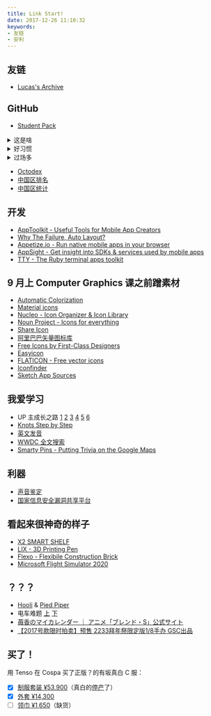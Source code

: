 ```yaml
---
title: Link Start!
date: 2017-12-26 11:10:32
keywords:
- 友链
- 安利
---
```


## 友链

- [Lucas's Archive](http://lucaswangzx.xyz)
<!-- - [LiulietLee](https://space.bilibili.com/4056345/) -->
<!-- - [Captain雪ノ下八幡のBlog](https://blog.tcwq.tech) -->
<!-- - [兔言兔語 🐰](https://blog.tuzi.moe/) -->

## GitHub

- [Student Pack](https://education.github.com/)

<details><summary>这是啥</summary>

- [Rationale - Why Open Source](https://github.com/open-source)
- [Features](https://github.com/features)
- [Workflow](https://guides.github.com/introduction/flow/)
- [中文教程](https://github.com/geeeeeeeeek/git-recipes/wiki)
- [Resources](https://enterprise.github.com/resources)
- [Training](https://services.github.com/on-demand/)

</details>

<details><summary>好习惯</summary>

- [Semantic Versioning](https://semver.org/)
- [Keep a Changelog](https://keepachangelog.com/en/1.0.0/)
- [Travis CI](https://travis-ci.org/) | [GitHub Actions](https://github.com/features/actions)
- [codebeat](https://codebeat.co/)
- [bettercodehub](https://bettercodehub.com/)

</details>

<details><summary>过场多</summary>

- [![No Maintenance Intended](https://unmaintained.tech/badge.svg)](https://unmaintained.tech)
- [badges](https://shields.io/)
- [progress bar](https://github.com/fehmicansaglam/progressed.io)
- buttons [js](https://buttons.github.io/) [iframe](https://ghbtns.com/)
- [card](https://github.com/lepture/github-cards)

</details>

- [Octodex](https://octodex.github.com/)
- [中国区排名](https://githubrank.com/)
- [中国区统计](https://githuber.cn/)

## 开发

- [AppToolkit - Useful Tools for Mobile App Creators](https://apptoolkit.io/)
- [Why The Failure, Auto Layout?](https://www.wtfautolayout.com/)
- [Appetize.io - Run native mobile apps in your browser](https://appetize.io)
- [AppSight - Get insight into SDKs & services used by mobile apps](https://www.appsight.io/)
- [TTY - The Ruby terminal apps toolkit](https://piotrmurach.github.io/tty/)

## 9 月上 Computer Graphics 课之前蹭素材

- [Automatic Colorization](https://paintschainer.preferred.tech/)
- [Material icons](https://material.io/icons/)
- [Nucleo - Icon Organizer & Icon Library](https://nucleoapp.com/app/)
- [Noun Project - Icons for everything](https://thenounproject.com/)
- [Share Icon](https://www.shareicon.net/)
- [阿里巴巴矢量图标库](https://www.iconfont.cn)
- [Free Icons by First-Class Designers](https://iconstore.co/)
- [Easyicon](https://www.easyicon.net/)
- [FLATICON - Free vector icons](https://www.flaticon.com/)
- [Iconfinder](https://www.iconfinder.com/)
- [Sketch App Sources](https://www.sketchappsources.com/)
<!-- - [Poly - 3D Models (Killed by Google)](https://poly.google.com/) -->

## 我爱学习

- UP 主成长之路 [1](https://www.bilibili.com/topic/944.html) [2](https://www.bilibili.com/topic/966.html) [3](https://www.bilibili.com/topic/979.html) [4](https://www.bilibili.com/topic/991.html) [5](https://www.bilibili.com/topic/1010.html) [6](https://www.bilibili.com/topic/1022.html)
- [Knots Step by Step](https://www.amazon.com/dp/1409383172/qid=1495508080)
- [英文发音](https://zh.forvo.com/)
- [WWDC 全文搜索](https://asciiwwdc.com/)
- [Smarty Pins - Putting Trivia on the Google Maps](https://smartypins.withgoogle.com/)

## 利器

- [声音鉴定](https://h5.lizhi.fm/static/voice_test/index.html)
- [国家信息安全漏洞共享平台](https://www.cnvd.org.cn)

## 看起来很神奇的样子

- [X2 SMART SHELF](https://www.wewood.eu/products/bookshelves/x2bookshelf/)
- [LIX - 3D Printing Pen](https://lixpen.com/)
- [Flexo - Flexibile Construction Brick](https://www.flexo.nz/)
- [Microsoft Flight Simulator 2020](https://www.flightsimulator.com)

## ？？？

- [Hooli](http://www.hooli.xyz/) & [Pied Piper](http://www.piedpiper.com/)
- 电车难题 [上](https://hornydragon.blogspot.com/2016/10/780.html) [下](https://hornydragon.blogspot.com/2016/10/782.html)
- [苺香のマイカレンダー ｜ アニメ「ブレンド・S」公式サイト](https://blend-s.jp/cp/calendar/)
- [【2017号款限时拍卖】预售 2233拜年祭限定版1/8手办 GSC出品](https://item.taobao.com/item.htm?id=544561294736)

## 买了！

用 Tenso 在 Cospa 买了正版？的有坂真白 C 服：

- [x] [制服套装 ¥53,900](https://cospatio.com/detail/id/00000066612)（真白的[停产](https://cospatio.com/detail/id/00000084406)了）
- [x] [外套 ¥14,300](https://cospatio.com/detail/id/00000084424)
- [ ] [领巾 ¥1,650](https://cospatio.com/detail/id/00000084425)（缺货）
